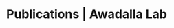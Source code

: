 ---
title: Publications | Awadalla Lab
permalink: /publications/
published: false
isPublic_b: true

publicationType_txt: journal
title_txt: "Structural polymorphism and diversifying selection on the pregnancy malaria vaccine candidate VAR2CSA."
pmid_tl: 17669514
publishDate_tdt: "2007-10-01T07:23:33.000Z"
journalTitle_txt: "Molecular and biochemical parasitology"
volume_tpl: 155
issue_tpl: 2
oi_txt: "10.1016/j.molbiopara.2007.06.007"
authors_list: 
  - author_txt: "Bockhorst J"
  - author_txt: "Lu F"
  - author_txt: "Janes JH"
  - author_txt: "Keebler J"
  - author_txt: "Gamain B"
  - author_txt: "Awadalla P"
  - author_txt: "Su XZ"
  - author_txt: "Samudrala R"
  - author_txt: "Jojic N"
  - author_txt: "Smith JD"
---